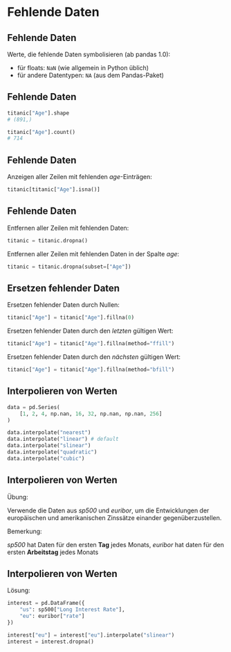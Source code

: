# Fehlende Daten

## Fehlende Daten

Werte, die fehlende Daten symbolisieren (ab pandas 1.0):

- für floats: `NaN` (wie allgemein in Python üblich)
- für andere Datentypen: `NA` (aus dem Pandas-Paket)

## Fehlende Daten

```py
titanic["Age"].shape
# (891,)
```

```py
titanic["Age"].count()
# 714
```

## Fehlende Daten

Anzeigen aller Zeilen mit fehlenden _age_-Einträgen:

```py
titanic[titanic["Age"].isna()]
```

## Fehlende Daten

Entfernen aller Zeilen mit fehlenden Daten:

```py
titanic = titanic.dropna()
```

Entfernen aller Zeilen mit fehlenden Daten in der Spalte _age_:

```py
titanic = titanic.dropna(subset=["Age"])
```

## Ersetzen fehlender Daten

Ersetzen fehlender Daten durch Nullen:

```py
titanic["Age"] = titanic["Age"].fillna(0)
```

Ersetzen fehlender Daten durch den _letzten_ gültigen Wert:

```py
titanic["Age"] = titanic["Age"].fillna(method="ffill")
```

Ersetzen fehlender Daten durch den _nächsten_ gültigen Wert:

```py
titanic["Age"] = titanic["Age"].fillna(method="bfill")
```

## Interpolieren von Werten

```py
data = pd.Series(
    [1, 2, 4, np.nan, 16, 32, np.nan, np.nan, 256]
)
```

```py
data.interpolate("nearest")
data.interpolate("linear") # default
data.interpolate("slinear")
data.interpolate("quadratic")
data.interpolate("cubic")
```

## Interpolieren von Werten

Übung:

Verwende die Daten aus _sp500_ und _euribor_, um die Entwicklungen der europäischen und amerikanischen Zinssätze einander gegenüberzustellen.

Bemerkung:

_sp500_ hat Daten für den ersten **Tag** jedes Monats, _euribor_ hat daten für den ersten **Arbeitstag** jedes Monats

## Interpolieren von Werten

Lösung:

```py
interest = pd.DataFrame({
    "us": sp500["Long Interest Rate"],
    "eu": euribor["rate"]
})

interest["eu"] = interest["eu"].interpolate("slinear")
interest = interest.dropna()
```
